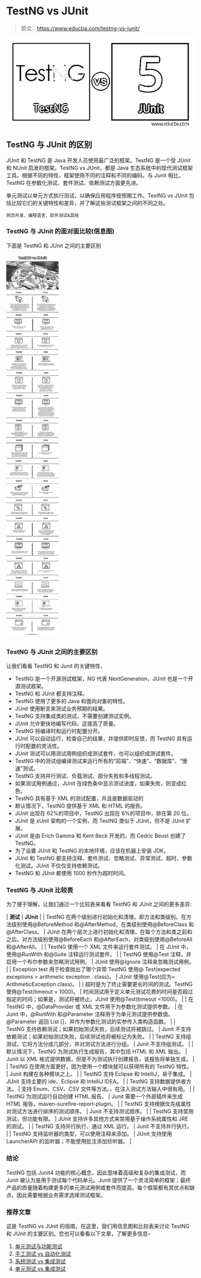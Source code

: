 # TestNG vs JUnit

> 原文：<https://www.educba.com/testng-vs-junit/>

![TestNG vs JUnit](img/4ff8e69d325211406d44856e0fbd461c.png)



## TestNG 与 JUnit 的区别

JUnit 和 TestNG 是 Java 开发人员使用最广泛的框架。TestNG 是一个受 JUnit 和 NUnit 启发的框架。TestNG vs JUnit，都是 Java 生态系统中的现代测试框架工具。根据不同的特性，框架使用不同的注释和不同的编码。与 Junit 相比，TestNG 在参数化测试、套件测试、依赖测试方面更先进。

单元测试以单元方式执行测试，以确保应用程序按预期工作。TestNG vs JUnit 包括比较它们的关键特性和差异，并了解这些测试框架之间的不同之处。

<small>网页开发、编程语言、软件测试&其他</small>

### TestNG 与 JUnit 的面对面比较(信息图)

下面是 TestNG 和 JUnit 之间的主要区别

![TestNG vs JUnit info](img/a22315b9a1457b67b3748265a68bb12f.png)



### TestNG 与 JUnit 之间的主要区别

让我们看看 TestNG 和 Junit 的关键特性，

*   TestNG 是一个开源测试框架，NG 代表 NextGeneration，JUnit 也是一个开源测试框架。
*   TestNG 和 JUnit 都支持注释。
*   TestNG 使用了更多的 Java 和面向对象的特性。
*   JUnit 使用断言来测试业务预期的结果。
*   TestNG 支持集成类的测试，不需要创建测试实例。
*   JUnit 允许更快地编写代码，这提高了质量。
*   TestNG 将编译时和运行时配置分开。
*   JUnit 可以自动运行，检查自己的结果，并提供即时反馈，而 TestNG 具有运行时配置的灵活性。
*   JUnit 测试可以用测试用例组织成测试套件，也可以组织成测试套件。
*   TestNG 中的测试组编译测试来运行所有的“前端”、“快速”、“数据库”、“慢速”测试。
*   TestNG 支持并行测试、负载测试、部分失败和多线程测试。
*   如果测试用例通过，JUnit 在绿色条中显示测试进度，如果失败，则变成红色。
*   TestNG 具有基于 XML 的测试配置，并且是数据驱动的
*   默认情况下，TestNG 提供基于 XML 和 HTML 的报告。
*   JUnit 出现在 62%的项目中，TestNG 出现在 6%的项目中，排在第 20 位。
*   JUnit 是 xUnit 架构的一个实例，而 TestNG 类似于 JUnit，但不是 JUnit 扩展。
*   JUnit 是由 Erich Gamma 和 Kent Beck 开发的，而 Cedric Beust 创建了 TestNG。
*   为了设置 JUnit 和 TestNG 的本地环境，应该在机器上安装 JDK。
*   JUnit 和 TestNG 都支持注释、套件测试、忽略测试、异常测试、超时、参数化测试。JUnit 不仅仅支持依赖测试。
*   TestNG 和 JUnit 都使用 1000 秒作为超时时间。

### TestNG 与 JUnit 比较表

为了便于理解，让我们通过一个比较表来看看 TestNG 和 JUnit 之间的更多差异:

| **测试** | **JUnit** |
| TestNG 在两个级别进行初始化和清理，即方法和类级别。在方法级别使用@BeforeMethod 和@AfterMethod，在类级别使用@BeforeClass 和@AfterClass。 | JUnit 在两个层次上进行初始化和清理，在每个方法和类之前和之后。对方法级别使用@BeforeEach 和@AfterEach，对类级别使用@BeforeAll 和@AfterAll。 |
| TestNG 使用一个 XML 文件来运行套件测试。 | 在 JUnit 中，使用@RunWith 和@Suite 注释运行测试套件。 |
| TestNG 使用@Test 注释，并启用一个布尔参数来忽略测试用例。 | JUnit 使用@Ignore 注释来忽略测试用例。 |
| Exception test 用于检查抛出了哪个异常 TestNG 使用@ Test(expected exceptions = arithmetic exception . class)。 | JUnit 使用@Test(应为= ArithmeticException.class)。 |
| 超时是为了终止需要更长时间的测试。TestNG 使用@Test(timeout = 1000)。 | 时间测试用于定义单元测试花费的时间是否超过指定的时间；如果是，测试将被终止。JUnit 使用@Test(timeout =1000)。 |
| 在 TestNG 中，@DataProvider 或 XML 文件用于为参数化测试提供参数。 | 在 Junit 中，@RunWith 和@Parameter 注释用于为单元测试提供参数值。@Parameter 返回 List []，并作为参数化测试的实参传入类构造函数。 |
| TestNG 支持依赖测试；如果初始测试失败，后续测试将被跳过。 | Junit 不支持依赖测试；如果初始测试失败，后续测试也将被标记为失败。 |
| TestNG 支持组测试，它将方法分成几部分，并对测试方法进行分组。 | Junit 不支持组测试。 |
| 默认情况下，TestNG 为测试执行生成报告，其中包括 HTML 和 XML 输出。 | Junit 以 XML 格式提供数据，但是不为测试执行创建报告，该报告将单独生成。 |
| TestNG 在使用方面更好，因为使用一个模块就可以获得所有的 TestNG 特性。 | Junit 构建在各种模块之上。 |
| TestNG 支持 Eclipse 和 IntelliJ，易于集成。 | JUnit 支持主要的 ide、Eclipse 和 IntelliJ IDEA。 |
| TestNG 支持数据提供者方法。 | 支持 Enum、CSV、CSV 文件等方法。，在注入测试方法输入中很有用。 |
| TestNG 为测试运行自动创建 HTML 报告。 | Junit 需要一个外部插件来生成 HTML 报告，maven-surefire-report-plugin。 |
| TestNG 支持根据优先级属性对测试方法进行排序的测试顺序。 | Junit 不支持测试顺序。 |
| TestNG 支持禁用测试，但功能有限。 | JUnit 支持许多其他方式来禁用基于操作系统属性和 JRE 的测试。 |
| TestNG 支持并行执行，通过 XML 运行。 | Junit 不支持并行执行。 |
| TestNG 支持监听器的类型，可以使用注释来添加。 | JUnit 支持使用 LauncherAPI 的监听器；不能使用批注添加侦听器。 |

### 结论

TestNG 包括 Junit4 功能的核心概念，因此意味着高级和复杂的集成测试，而 Junit 被认为是用于测试每个代码单元。Junit 提供了一个灵活简单的框架；最终产品的质量随着构建更多的单元测试用例或套件而提高。每个框架都有其优点和缺点，因此需要根据业务需求选择测试框架。

### 推荐文章

这是 TestNG vs JUnit 的指南。在这里，我们用信息图和比较表来讨论 TestNG 和 JUnit 的主要区别。您也可以看看以下文章，了解更多信息–

1.  [单元测试与功能测试](https://www.educba.com/unit-test-vs-functional-test/)
2.  [手工测试 vs 自动化测试](https://www.educba.com/manual-testing-vs-automation-testing/)
3.  [系统测试 vs 集成测试](https://www.educba.com/system-testing-vs-integration-testing/)
4.  [单元测试 vs 集成测试](https://www.educba.com/unit-test-vs-integration-test/)






